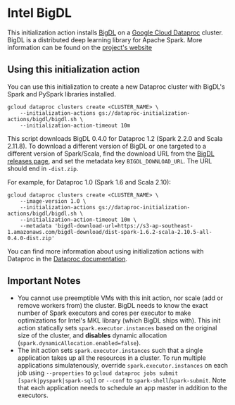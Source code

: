 # Intel BigDL

This initialization action installs [BigDL](https://github.com/intel-analytics/BigDL)
on a [Google Cloud Dataproc](https://cloud.google.com/dataproc) cluster.
BigDL is a distributed deep learning library for Apache Spark. More information can be found on the
[project's website](https://bigdl-project.github.io/)

## Using this initialization action
You can use this initialization to create a new Dataproc cluster with BigDL's Spark and PySpark libraries installed.

```
gcloud dataproc clusters create <CLUSTER_NAME> \
    --initialization-actions gs://dataproc-initialization-actions/bigdl/bigdl.sh \
    --initialization-action-timeout 10m
```

This script downloads BigDL 0.4.0 for Dataproc 1.2 (Spark 2.2.0 and Scala 2.11.8). To download a different version of BigDL or one targeted to a different version of Spark/Scala, find the download URL from the [BigDL releases page](https://bigdl-project.github.io/master/#release-download), and set the metadata key `BIGDL_DOWNLOAD_URL`. The URL should end in `-dist.zip`.

For example, for Dataproc 1.0 (Spark 1.6 and Scala 2.10):

```
gcloud dataproc clusters create <CLUSTER_NAME> \
    --image-version 1.0 \
    --initialization-actions gs://dataproc-initialization-actions/bigdl/bigdl.sh \
    --initialization-action-timeout 10m \
    --metadata 'bigdl-download-url=https://s3-ap-southeast-1.amazonaws.com/bigdl-download/dist-spark-1.6.2-scala-2.10.5-all-0.4.0-dist.zip'
```

You can find more information about using initialization actions with Dataproc in the [Dataproc documentation](https://cloud.google.com/dataproc/init-actions).

## Important Notes

* You cannot use preemptible VMs with this init action, nor scale (add or remove workers from) the cluster. BigDL needs to know the exact number of Spark executors and cores per executor to make optimizations for Intel's MKL library (which BigDL ships with). This init action statically sets `spark.executor.instances` based on the original size of the cluster, and **disables** dynamic allocation (`spark.dynamicAllocation.enabled=false`).
* The init action sets `spark.executor.instances` such that a single application takes up all the resources in a cluster. To run multiple applications simulatenously, override `spark.executor.instances` on each job using `--properties` to `gcloud dataproc jobs submit [spark|pyspark|spark-sql]` or `--conf` to `spark-shell`/`spark-submit`. Note that each application needs to schedule an app master in addition to the executors.

